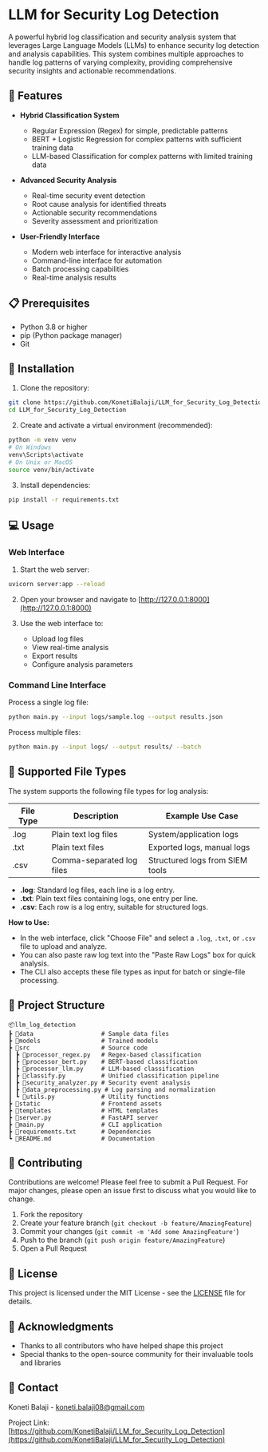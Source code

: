 # LLM for Security Log Detection

A powerful hybrid log classification and security analysis system that leverages Large Language Models (LLMs) to enhance security log detection and analysis capabilities. This system combines multiple approaches to handle log patterns of varying complexity, providing comprehensive security insights and actionable recommendations.

## 🌟 Features

- **Hybrid Classification System**
  - Regular Expression (Regex) for simple, predictable patterns
  - BERT + Logistic Regression for complex patterns with sufficient training data
  - LLM-based Classification for complex patterns with limited training data

- **Advanced Security Analysis**
  - Real-time security event detection
  - Root cause analysis for identified threats
  - Actionable security recommendations
  - Severity assessment and prioritization

- **User-Friendly Interface**
  - Modern web interface for interactive analysis
  - Command-line interface for automation
  - Batch processing capabilities
  - Real-time analysis results

## 📋 Prerequisites

- Python 3.8 or higher
- pip (Python package manager)
- Git

## 🚀 Installation

1. Clone the repository:
```bash
git clone https://github.com/KonetiBalaji/LLM_for_Security_Log_Detection.git
cd LLM_for_Security_Log_Detection
```

2. Create and activate a virtual environment (recommended):
```bash
python -m venv venv
# On Windows
venv\Scripts\activate
# On Unix or MacOS
source venv/bin/activate
```

3. Install dependencies:
```bash
pip install -r requirements.txt
```

## 💻 Usage

### Web Interface

1. Start the web server:
```bash
uvicorn server:app --reload
```

2. Open your browser and navigate to [http://127.0.0.1:8000](http://127.0.0.1:8000)

3. Use the web interface to:
   - Upload log files
   - View real-time analysis
   - Export results
   - Configure analysis parameters

### Command Line Interface

Process a single log file:
```bash
python main.py --input logs/sample.log --output results.json
```

Process multiple files:
```bash
python main.py --input logs/ --output results/ --batch
```

## 📂 Supported File Types

The system supports the following file types for log analysis:

| File Type | Description                | Example Use Case                |
|-----------|----------------------------|---------------------------------|
| .log      | Plain text log files       | System/application logs         |
| .txt      | Plain text files           | Exported logs, manual logs      |
| .csv      | Comma-separated log files  | Structured logs from SIEM tools |

- **.log**: Standard log files, each line is a log entry.
- **.txt**: Plain text files containing logs, one entry per line.
- **.csv**: Each row is a log entry, suitable for structured logs.

**How to Use:**
- In the web interface, click "Choose File" and select a `.log`, `.txt`, or `.csv` file to upload and analyze.
- You can also paste raw log text into the "Paste Raw Logs" box for quick analysis.
- The CLI also accepts these file types as input for batch or single-file processing.

## 📁 Project Structure

```
📦llm_log_detection
┣ 📂data                   # Sample data files
┣ 📂models                 # Trained models
┣ 📂src                    # Source code
┃ ┣ 📜processor_regex.py   # Regex-based classification
┃ ┣ 📜processor_bert.py    # BERT-based classification
┃ ┣ 📜processor_llm.py     # LLM-based classification
┃ ┣ 📜classify.py          # Unified classification pipeline
┃ ┣ 📜security_analyzer.py # Security event analysis
┃ ┣ 📜data_preprocessing.py # Log parsing and normalization
┃ ┗ 📜utils.py             # Utility functions
┣ 📂static                 # Frontend assets
┣ 📂templates              # HTML templates
┣ 📜server.py              # FastAPI server
┣ 📜main.py                # CLI application
┣ 📜requirements.txt       # Dependencies
┗ 📜README.md              # Documentation
```

## 🤝 Contributing

Contributions are welcome! Please feel free to submit a Pull Request. For major changes, please open an issue first to discuss what you would like to change.

1. Fork the repository
2. Create your feature branch (`git checkout -b feature/AmazingFeature`)
3. Commit your changes (`git commit -m 'Add some AmazingFeature'`)
4. Push to the branch (`git push origin feature/AmazingFeature`)
5. Open a Pull Request

## 📝 License

This project is licensed under the MIT License - see the [LICENSE](LICENSE) file for details.

## 🙏 Acknowledgments

- Thanks to all contributors who have helped shape this project
- Special thanks to the open-source community for their invaluable tools and libraries

## 📧 Contact

Koneti Balaji - koneti.balaji08@gmail.com

Project Link: [https://github.com/KonetiBalaji/LLM_for_Security_Log_Detection](https://github.com/KonetiBalaji/LLM_for_Security_Log_Detection)

